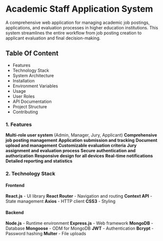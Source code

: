 # Academic Staff Application System
A comprehensive web application for managing academic job postings, applications, and evaluation processes in higher education institutions. This system streamlines the entire workflow from job posting creation to applicant evaluation and final decision-making.
## Table Of Content
- Features
- Technology Stack
- System Architecture
- Installation
- Environment Variables
- Usage
- User Roles
- API Documentation
- Project Structure
- Contributing
### 1. Features
**Multi-role user system** (Admin, Manager, Jury, Applicant)
**Comprehensive job posting management**
**Application submission and tracking**
**Document upload and management**
**Customizable evaluation criteria**
**Jury assignment and evaluation process**
**Secure authentication and authorization**
**Responsive design for all devices**
**Real-time notifications**
**Detailed reporting and statistics**

### 2. Technology Stack

#### Frontend
**React.js** - UI library
**React Router** - Navigation and routing
**Context API** - State management
**Axios** - HTTP client
**CSS3** - Styling

#### Backend
**Node.js** - Runtime environment
**Express.js** - Web framework
**MongoDB** - Database
**Mongoose** - ODM for MongoDB
**JWT** - Authentication
**Bcrypt** - Password hashing
**Multer** - File uploads


